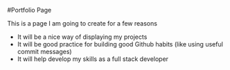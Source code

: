 #Portfolio Page

This is a page I am going to create for a few reasons
* It will be a nice way of displaying my projects
* It will be good practice for building good Github habits (like using useful commit messages)
* It will help develop my skills as a full stack developer